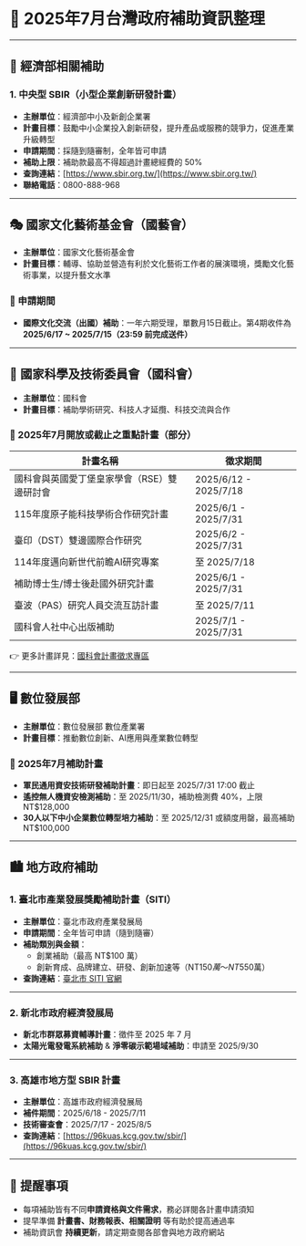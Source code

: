 # 📅 2025年7月台灣政府補助資訊整理

---

## 🔹 經濟部相關補助

### 1. 中央型 SBIR（小型企業創新研發計畫）
- **主辦單位**：經濟部中小及新創企業署  
- **計畫目標**：鼓勵中小企業投入創新研發，提升產品或服務的競爭力，促進產業升級轉型  
- **申請期間**：採隨到隨審制，全年皆可申請  
- **補助上限**：補助款最高不得超過計畫總經費的 50%  
- **查詢連結**：[https://www.sbir.org.tw/](https://www.sbir.org.tw/)  
- **聯絡電話**：0800-888-968  

---

## 🎭 國家文化藝術基金會（國藝會）

- **主辦單位**：國家文化藝術基金會  
- **計畫目標**：輔導、協助並營造有利於文化藝術工作者的展演環境，獎勵文化藝術事業，以提升藝文水準  

### 📌 申請期間
- **國際文化交流（出國）補助**：一年六期受理，單數月15日截止。第4期收件為 **2025/6/17 ~ 2025/7/15（23:59 前完成送件）**   

---

## 🧪 國家科學及技術委員會（國科會）

- **主辦單位**：國科會  
- **計畫目標**：補助學術研究、科技人才延攬、科技交流與合作  

### 📌 2025年7月開放或截止之重點計畫（部分）

| 計畫名稱 | 徵求期間 |
|----------|-----------|
| 國科會與英國愛丁堡皇家學會（RSE）雙邊研討會 | 2025/6/12 - 2025/7/18 |
| 115年度原子能科技學術合作研究計畫 | 2025/6/1 - 2025/7/31 |
| 臺印（DST）雙邊國際合作研究 | 2025/6/2 - 2025/7/31 |
| 114年度邁向新世代前瞻AI研究專案 | 至 2025/7/18 |
| 補助博士生/博士後赴國外研究計畫 | 2025/6/1 - 2025/7/31 |
| 臺波（PAS）研究人員交流互訪計畫 | 至 2025/7/11 |
| 國科會人社中心出版補助 | 2025/7/1 - 2025/7/31 |

👉 更多計畫詳見：[國科會計畫徵求專區](https://www.nstc.gov.tw)

---

## 🖥 數位發展部

- **主辦單位**：數位發展部 數位產業署  
- **計畫目標**：推動數位創新、AI應用與產業數位轉型  

### 📌 2025年7月補助計畫

- **軍民通用資安技術研發補助計畫**：即日起至 2025/7/31 17:00 截止  
- **遙控無人機資安檢測補助**：至 2025/11/30，補助檢測費 40%，上限 NT$128,000  
- **30人以下中小企業數位轉型培力補助**：至 2025/12/31 或額度用罄，最高補助 NT$100,000  

---

## 🏙 地方政府補助

### 1. 臺北市產業發展獎勵補助計畫（SITI）
- **主辦單位**：臺北市政府產業發展局  
- **申請期間**：全年皆可申請（隨到隨審）  
- **補助類別與金額**：
  - 創業補助（最高 NT$100 萬）
  - 創新育成、品牌建立、研發、創新加速等（NT$150萬 ～ NT$550萬）  
- **查詢連結**：[臺北市 SITI 官網](https://startup.taipei/)

---

### 2. 新北市政府經濟發展局

- **新北市群眾募資輔導計畫**：徵件至 2025 年 7 月  
- **太陽光電發電系統補助** & **淨零碳示範場域補助**：申請至 2025/9/30  

---

### 3. 高雄市地方型 SBIR 計畫
- **主辦單位**：高雄市政府經濟發展局  
- **補件期間**：2025/6/18 - 2025/7/11  
- **技術審查會**：2025/7/17 - 2025/8/5  
- **查詢連結**：[https://96kuas.kcg.gov.tw/sbir/](https://96kuas.kcg.gov.tw/sbir/)

---

## 🔔 提醒事項

- 每項補助皆有不同**申請資格與文件需求**，務必詳閱各計畫申請須知  
- 提早準備 **計畫書、財務報表、相關證明** 等有助於提高通過率  
- 補助資訊會 **持續更新**，請定期查閱各部會與地方政府網站
